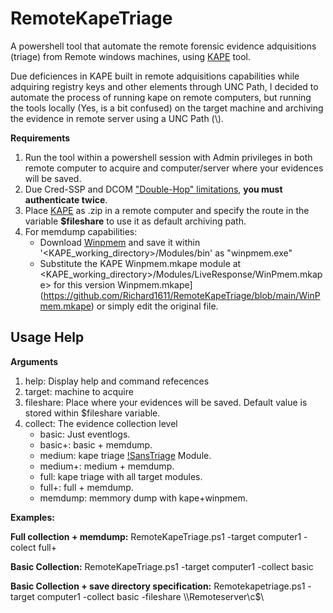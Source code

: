 # RemoteKapeTriage
A powershell tool that automate the remote forensic evidence adquisitions (triage) from Remote windows machines, using [KAPE](https://www.kroll.com/en/insights/publications/cyber/kroll-artifact-parser-extractor-kape) tool.

Due deficiences in KAPE built in remote adquisitions capabilities while adquiring registry keys and other elements through UNC Path, I decided to automate the process of running kape on remote computers, but running the tools locally (Yes, is a bit confused) on the target machine and archiving the evidence in remote server using a UNC Path (\\).

**Requirements**
1. Run the tool within a powershell session with Admin privileges in both remote computer to acquire and computer/server where your evidences will be saved.
2. Due Cred-SSP and DCOM ["Double-Hop" limitations](https://community.spiceworks.com/topic/601698-powershell-remoting-and-unc-paths), **you must authenticate twice**.
3. Place [KAPE](https://www.kroll.com/en/insights/publications/cyber/kroll-artifact-parser-extractor-kape) as .zip in a remote computer and specify the route in the variable **$fileshare** to use it as default archiving path. 
4. For memdump capabilities:
   - Download [Winpmem](https://github.com/Velocidex/WinPmem/releases) and save it within '<KAPE_working_directory>/Modules/bin' as "winpmem.exe"
   - Substitute the KAPE Winpmem.mkape module at <KAPE_working_directory>/Modules/LiveResponse/WinPmem.mkape> for this version Winpmem.mkape](https://github.com/Richard1611/RemoteKapeTriage/blob/main/WinPmem.mkape) or simply edit the original file.


## Usage Help

**Arguments**
1. help: Display help and command refecences
2. target: machine to acquire
3. fileshare: Place where your evidences will be saved. Default value is stored within $fileshare variable.
4. collect: The evidence collection level  
   - basic: Just eventlogs. 
   - basic+: basic + memdump. 
   - medium: kape triage [!SansTriage](https://github.com/EricZimmerman/KapeFiles/blob/master/Targets/Compound/!SANS_Triage.tkape) Module. 
   - medium+: medium + memdump. 
   - full: kape triage with all target modules. 
   - full+: full + memdump. 
   - memdump: memmory dump with kape+winpmem. 

**Examples:**

**Full collection + memdump:**
RemoteKapeTriage.ps1 -target computer1 -colect full+ 

**Basic Collection:** RemoteKapeTriage.ps1 -target computer1 -collect basic 

**Basic Collection + save directory specification:**
Remotekapetriage.ps1 -target computer1 -collect basic -fileshare \\\Remoteserver\c$\ 
